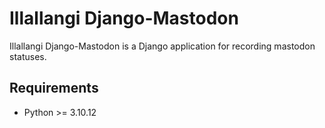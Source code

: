 # Illallangi Django-Mastodon

Illallangi Django-Mastodon is a Django application for recording mastodon statuses.

## Requirements

- Python >= 3.10.12
